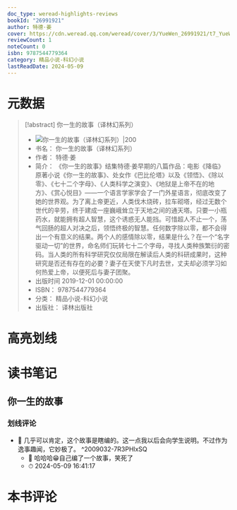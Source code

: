 ```yaml
---
doc_type: weread-highlights-reviews
bookId: "26991921"
author: 特德·姜
cover: https://cdn.weread.qq.com/weread/cover/3/YueWen_26991921/t7_YueWen_26991921.jpg
reviewCount: 1
noteCount: 0
isbn: 9787544779364
category: 精品小说-科幻小说
lastReadDate: 2024-05-09
---
```

# 元数据
> [!abstract] 你一生的故事（译林幻系列）
> - ![ 你一生的故事（译林幻系列）|200](https://cdn.weread.qq.com/weread/cover/3/YueWen_26991921/t7_YueWen_26991921.jpg)
> - 书名： 你一生的故事（译林幻系列）
> - 作者： 特德·姜
> - 简介： 《你一生的故事》结集特德·姜早期的八篇作品：电影《降临》原著小说《你一生的故事》、处女作《巴比伦塔》以及《领悟》、《除以零》、《七十二个字母》、《人类科学之演变》、《地狱是上帝不在的地方》、《赏心悦目》——一个语言学家学会了一门外星语言，彻底改变了她的世界观。为了离上帝更近，人类伐木烧砖，拉车砌塔，经过无数个世代的辛劳，终于建成一座巍峨耸立于天地之间的通天塔。只要一小瓶药水，就能拥有超人智慧，这个诱惑无人能挡。可惜超人不止一个，荡气回肠的超人对决之后，领悟终极的智慧。任何数字除以零，都不会得出一个有意义的结果。两个人的感情除以零，结果是什么？在一个“名字驱动一切”的世界，命名师们玩转七十二个字母，寻找人类种族繁衍的密码。当人类的所有科学研究仅仅局限在解读后人类的科研成果时，这种研究是否还有存在的必要？妻子在天使下凡时去世，丈夫却必须学习如何热爱上帝，以便死后与妻子团聚。
> - 出版时间 2019-12-01 00:00:00
> - ISBN： 9787544779364
> - 分类： 精品小说-科幻小说
> - 出版社： 译林出版社

# 高亮划线

# 读书笔记

## 你一生的故事

### 划线评论
- 📌 几乎可以肯定，这个故事是瞎编的。这一点我以后会向学生说明。不过作为逸事趣闻，它妙极了。  ^2009032-7R3PHlxSQ
    - 💭 哈哈哈😁自己编了一个故事，笑死了
    - ⏱ 2024-05-09 16:41:17
   
# 本书评论
